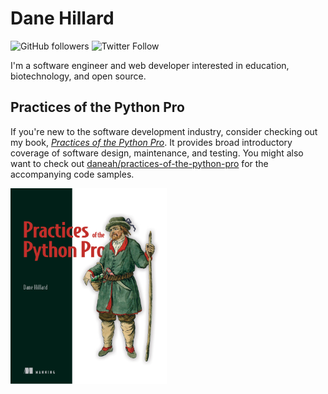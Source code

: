# Dane Hillard

![GitHub followers](https://img.shields.io/github/followers/daneah?label=Follow&style=social) ![Twitter Follow](https://img.shields.io/twitter/follow/easyaspython?label=Follow&style=social)

I'm a software engineer and web developer interested in education, biotechnology, and open source.

## Practices of the Python Pro

If you're new to the software development industry, consider checking out my book, [_Practices of the Python Pro_](https://thepythonpro.com). It provides broad introductory coverage of software design, maintenance, and testing. You might also want to check out [daneah/practices-of-the-python-pro](https://github.com/daneah/practices-of-the-python-pro) for the accompanying code samples.

<a href="https://thepythonpro.com">
    <img src="cover.png" width="250" alt="Practices of the Python Pro, a Manning book by Dane Hillard">
</a>
